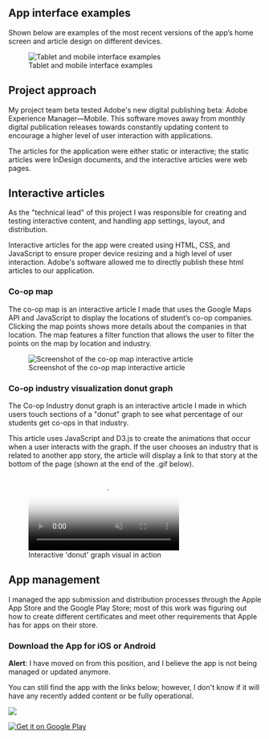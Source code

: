 <!-- Title: School of Media Sciences app -->

## App interface examples
Shown below are examples of the most recent versions of the app’s home screen and article design on different devices.

<figure class="figure">
  <div class="col-lg-8 offset-lg-2 col-md-8 offset-md-2">
    <img src="../assets/temp/images/4/ipad1.jpg" alt="Tablet and mobile interface examples">
   </div>
  <figcaption class="figure-caption">Tablet and mobile interface examples</figcaption>
</figure>

## Project approach
 
My project team beta tested Adobe's new digital publishing beta: Adobe Experience Manager—Mobile. This software moves away from monthly digital publication releases towards constantly updating content to encourage a higher level of user interaction with applications.
 
The articles for the application were either static or interactive; the static articles were InDesign documents, and the interactive articles were web pages.

## Interactive articles
As the "technical lead" of this project I was responsible for creating and testing interactive content, and handling app settings, layout, and distribution.

Interactive articles for the app were created using HTML, CSS, and JavaScript to ensure proper device resizing and a high level of user interaction. Adobe's software allowed me to directly publish these html articles to our application.

### Co-op map
The co-op map is an interactive article I made that uses the Google Maps API and JavaScript to display the locations of student’s co-op companies. Clicking the map points shows more details about the companies in that location. The map features a filter function that allows the user to filter the points on the map by location and industry.

<figure class="figure">
  <img src="../assets/temp/images/4/mapPanZoom.jpg" class="figure-img img-fluid rounded" alt="Screenshot of the co-op map interactive article">
  <figcaption class="figure-caption">Screenshot of the co-op map interactive article</figcaption>
</figure>

### Co-op industry visualization donut graph
The Co-op Industry donut graph is an interactive article I made in which users touch sections of a "donut" graph to see what percentage of our students get co-ops in that industry.

This article uses JavaScript and D3.js to create the animations that occur when a user interacts with the graph. If the user chooses an industry that is related to another app story, the article will display a link to that story at the bottom of the page (shown at the end of the .gif below).

<figure class="figure">
<video class="gfy-video" autoplay="" loop="" playsinline="" muted="" poster="https://thumbs.gfycat.com/InformalQuaintCleanerwrasse-poster.jpg"><source src="https://zippy.gfycat.com/InformalQuaintCleanerwrasse.webm" type="video/webm" class="webmsource"><source src="https://zippy.gfycat.com/InformalQuaintCleanerwrasse.mp4" type="video/mp4" class="mp4source"></video>
  <figcaption class="figure-caption">Interactive 'donut' graph visual in action</figcaption>
</figure>

## App management
I managed the app submission and distribution processes through the Apple App Store and the Google Play Store; most of this work was figuring out how to create different certificates and meet other requirements that Apple has for apps on their store.

### Download the App for iOS or Android
<div class="alert alert-danger" role="alert">

  <p><strong>Alert</strong>: I have moved on from this position, and I believe the app is not being managed or updated anymore.</p>
  
  <p>You can still find the app with the links below; however, I don't know if it will have any recently added content or be fully operational.</p>
  
  
  <!--appstore links-->
  <div class="div_appstore-links">
  <a target="_blank" href="https://geo.itunes.apple.com/us/app/rit-media-sciences/id1034416975?mt=8"><img src="http://linkmaker.itunes.apple.com/images/badges/en-us/badge_appstore-lrg.svg"></a>
   
  <a target="_blank" href="https://play.google.com/store/apps/details?id=edu.rit.smsappandroid&amp;hl=en&amp;utm_source=global_co&amp;utm_medium=prtnr&amp;utm_content=Mar2515&amp;utm_campaign=PartBadge&amp;pcampaignid=MKT-Other-global-all-co-prtnr-py-PartBadge-Mar2515-1" ><img alt="Get it on Google Play" src="https://play.google.com/intl/en_us/badges/images/generic/en-play-badge.png"></a>
  </div>
</div>
